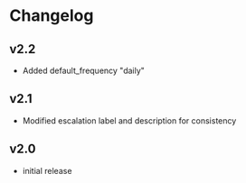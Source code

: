 # Changelog

## v2.2

- Added default_frequency "daily"

## v2.1

- Modified escalation label and description for consistency

## v2.0

- initial release
